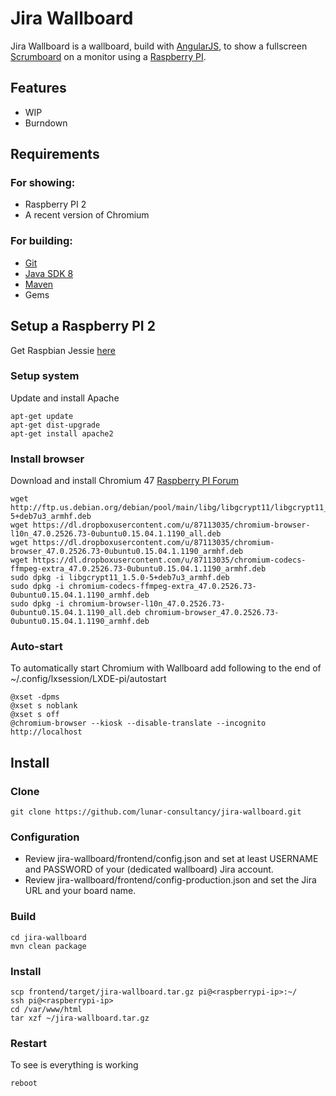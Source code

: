 # Jira Wallboard

Jira Wallboard is a wallboard, build with [AngularJS](https://angularjs.org), to show a fullscreen [Scrumboard](https://en.wikipedia.org/wiki/Scrum_\(software_development\)) on a monitor using a [Raspberry PI](https://www.raspberrypi.org).

## Features

* WIP
* Burndown

## Requirements

### For showing:
* Raspberry PI 2
* A recent version of Chromium

### For building:
* [Git](https://git-scm.com/)
* [Java SDK 8](http://www.oracle.com/technetwork/java/javase/overview/index.html)
* [Maven](https://maven.apache.org)
* Gems

## Setup a Raspberry PI 2

Get Raspbian Jessie [here](https://www.raspberrypi.org/downloads/raspbian)

### Setup system

Update and install Apache

```
apt-get update
apt-get dist-upgrade
apt-get install apache2
```

### Install browser

Download and install Chromium 47 [Raspberry PI Forum](https://www.raspberrypi.org/forums/viewtopic.php?t=121195)

```
wget http://ftp.us.debian.org/debian/pool/main/libg/libgcrypt11/libgcrypt11_1.5.0-5+deb7u3_armhf.deb
wget https://dl.dropboxusercontent.com/u/87113035/chromium-browser-l10n_47.0.2526.73-0ubuntu0.15.04.1.1190_all.deb
wget https://dl.dropboxusercontent.com/u/87113035/chromium-browser_47.0.2526.73-0ubuntu0.15.04.1.1190_armhf.deb
wget https://dl.dropboxusercontent.com/u/87113035/chromium-codecs-ffmpeg-extra_47.0.2526.73-0ubuntu0.15.04.1.1190_armhf.deb
sudo dpkg -i libgcrypt11_1.5.0-5+deb7u3_armhf.deb
sudo dpkg -i chromium-codecs-ffmpeg-extra_47.0.2526.73-0ubuntu0.15.04.1.1190_armhf.deb
sudo dpkg -i chromium-browser-l10n_47.0.2526.73-0ubuntu0.15.04.1.1190_all.deb chromium-browser_47.0.2526.73-0ubuntu0.15.04.1.1190_armhf.deb
```

### Auto-start

To automatically start Chromium with Wallboard add following to the end of ~/.config/lxsession/LXDE-pi/autostart

```
@xset -dpms
@xset s noblank
@xset s off
@chromium-browser --kiosk --disable-translate --incognito http://localhost
```

## Install

### Clone

```
git clone https://github.com/lunar-consultancy/jira-wallboard.git
```

### Configuration

* Review jira-wallboard/frontend/config.json and set at least USERNAME and PASSWORD of your (dedicated wallboard) Jira account.
* Review jira-wallboard/frontend/config-production.json and set the Jira URL and your board name.  

### Build

```
cd jira-wallboard
mvn clean package
```

### Install

```
scp frontend/target/jira-wallboard.tar.gz pi@<raspberrypi-ip>:~/
ssh pi@<raspberrypi-ip>
cd /var/www/html
tar xzf ~/jira-wallboard.tar.gz
```

### Restart

To see is everything is working

```
reboot
```
